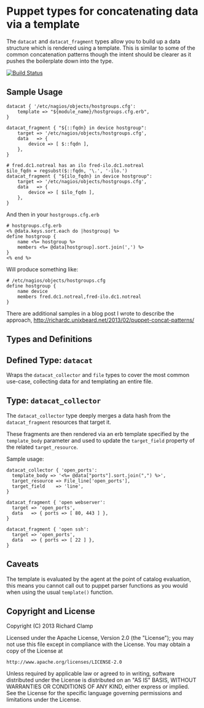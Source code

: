 Puppet types for concatenating data via a template
==================================================

The `datacat` and `datacat_fragment` types allow you to build up a data
structure which is rendered using a template.  This is similar to some of the
common concatenation patterns though the intent should be clearer as it pushes
the boilerplate down into the type.

[![Build Status](https://travis-ci.org/richardc/puppet-datacat.png)](https://travis-ci.org/richardc/puppet-datacat)

Sample Usage
------------

    datacat { '/etc/nagios/objects/hostgroups.cfg':
        template => "${module_name}/hostgroups.cfg.erb",
    }

    datacat_fragment { "${::fqdn} in device hostgroup":
        target => '/etc/nagios/objects/hostgroups.cfg',
        data   => {
            device => [ $::fqdn ],
        },
    }

    # fred.dc1.notreal has an ilo fred-ilo.dc1.notreal
    $ilo_fqdn = regsubst($::fqdn, '\.', '-ilo.')
    datacat_fragment { "${ilo_fqdn} in device hostgroup":
        target => '/etc/nagios/objects/hostgroups.cfg',
        data   => {
            device => [ $ilo_fqdn ],
        },
    }

And then in your `hostgroups.cfg.erb`

    # hostgroups.cfg.erb
    <% @data.keys.sort.each do |hostgroup| %>
    define hostgroup {
        name <%= hostgroup %>
        members <%= @data[hostgroup].sort.join(',') %>
    }
    <% end %>

Will produce something like:


    # /etc/nagios/objects/hostgroups.cfg
    define hostgroup {
        name device
        members fred.dc1.notreal,fred-ilo.dc1.notreal
    }

There are additional samples in a blog post I wrote to describe the approach,
http://richardc.unixbeard.net/2013/02/puppet-concat-patterns/

Types and Definitions
---------------------

## Defined Type: `datacat`

Wraps the `datacat_collector` and `file` types to cover the most common
use-case, collecting data for and templating an entire file.

## Type: `datacat_collector`

The `datacat_collector` type deeply merges a data hash from
the `datacat_fragment` resources that target it.

These fragments are then rendered via an erb template specified by the
`template_body` parameter and used to update the `target_field` property
of the related `target_resource`.

Sample usage:

    datacat_collector { 'open_ports':
      template_body => '<%= @data["ports"].sort.join(",") %>',
      target_resource => File_line['open_ports'],
      target_field    => 'line',
    }

    datacat_fragment { 'open webserver':
      target => 'open_ports',
      data   => { ports => [ 80, 443 ] },
    }

    datacat_fragment { 'open ssh':
      target => 'open_ports',
      data   => { ports => [ 22 ] },
    }


Caveats
-------

The template is evaluated by the agent at the point of catalog evaluation,
this means you cannot call out to puppet parser functions as you would when
using the usual `template()` function.


Copyright and License
---------------------

Copyright (C) 2013 Richard Clamp

Licensed under the Apache License, Version 2.0 (the "License");
you may not use this file except in compliance with the License.
You may obtain a copy of the License at

    http://www.apache.org/licenses/LICENSE-2.0

Unless required by applicable law or agreed to in writing, software
distributed under the License is distributed on an "AS IS" BASIS,
WITHOUT WARRANTIES OR CONDITIONS OF ANY KIND, either express or implied.
See the License for the specific language governing permissions and
limitations under the License.
